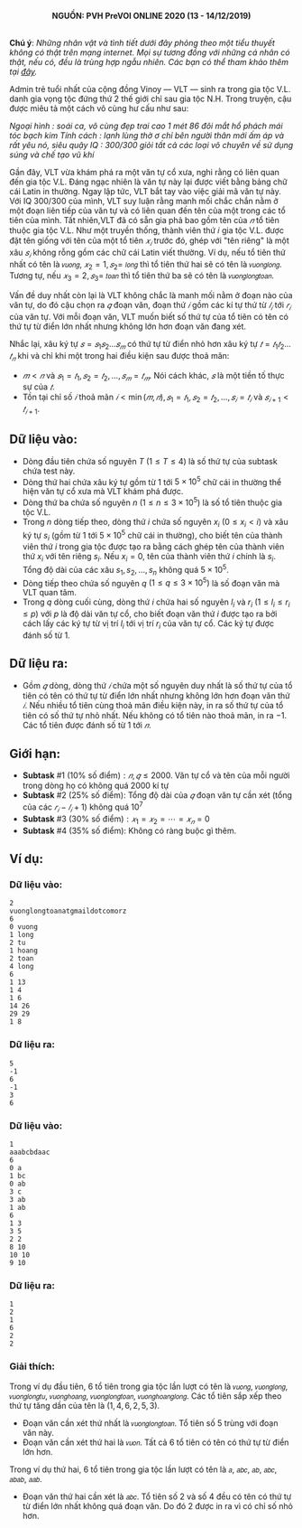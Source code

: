 **<center>NGUỒN: PVH PreVOI ONLINE 2020 (13 - 14/12/2019)</center>**
<br>

**Chú ý**: *Những nhân vật và tình tiết dưới đây phỏng theo một tiểu thuyết không có thật trên mạng internet. Mọi sự tương đồng với những cá nhân có thật, nếu có, đều là trùng hợp ngẫu nhiên. Các bạn có thể tham khảo thêm tại [đây](https://www.wattpad.com/269174134-t%C3%ACnh-b%E1%BA%A1n-v%C3%A0-t%C3%ACnh-y%C3%AAu-gi%E1%BB%9Bi-thi%E1%BB%87u-nh%C3%A2n-v%E1%BA%ADt).*

Admin trẻ tuổi nhất của cộng đồng Vinoy  — VLT  — sinh ra trong gia tộc V.L. danh gia vọng tộc đứng thứ $2$ thế giới chỉ sau gia tộc N.H. Trong truyện, cậu được miêu tả một cách vô cùng hư cấu như sau:

*Ngoại hình : soái ca, vô cùng đẹp trai cao 1 mét 86 đôi mắt hổ phách mái tóc bạch kim*
*Tính cách : lạnh lùng thờ ơ chỉ bên người thân mới ấm áp và rất yêu nó, siêu quậy*
*IQ : $300/300$ giỏi tất cả các loại võ chuyên về sử dụng súng và chế tạo vũ khí*

Gần đây, VLT vừa khám phá ra một văn tự cổ xưa, nghi rằng có liên quan đến gia tộc V.L. Đáng ngạc nhiên là văn tự này lại được viết bằng bảng chữ cái Latin in thường. Ngay lập tức, VLT bắt tay vào việc giải mã văn tự này. Với IQ $300/300$ của mình, VLT suy luận rằng manh mối chắc chắn nằm ở một đoạn liên tiếp của văn tự và có liên quan đến tên của một trong các tổ tiên của mình. Tất nhiên,VLT đã có sẵn gia phả bao gồm tên của $𝑛$ tổ tiên thuộc gia tộc V.L. Như một truyền thống, thành viên thứ 𝑖 gia tộc V.L. được đặt tên giống với tên của một tổ tiên $𝑥_𝑖$ trước đó, ghép với "tên riêng" là một xâu $𝑠_𝑖$ không rỗng gồm các chữ cái Latin viết thường. Ví dụ, nếu tổ tiên thứ nhất có tên là `𝑣𝑢𝑜𝑛𝑔`, $𝑥_2 = 1, 𝑠_2 =$ `𝑙𝑜𝑛𝑔` thì tổ tiên thứ hai sẽ có tên là `𝑣𝑢𝑜𝑛𝑔𝑙𝑜𝑛𝑔`. Tương tự, nếu $𝑥_3 = 2, 𝑠_3 =$ `𝑡𝑜𝑎𝑛` thì tổ tiên thứ ba sẽ có tên là `𝑣𝑢𝑜𝑛𝑔𝑙𝑜𝑛𝑔𝑡𝑜𝑎𝑛`. 

Vấn đề duy nhất còn lại là VLT không chắc là manh mối nằm ở đoạn nào của văn tự, do đó cậu chọn ra $𝑞$ đoạn văn, đoạn thứ $𝑖$ gồm các kí tự thứ từ $𝑙_𝑖$ tới $𝑟_𝑖$ của văn tự. Với mỗi đoạn văn, VLT muốn biết số thứ tự của tổ tiên có tên có thứ tự từ điển lớn nhất nhưng không lớn hơn đoạn văn đang xét.

Nhắc lại, xâu ký tự $𝑠 = 𝑠_1𝑠_2 … 𝑠_𝑚$ có thứ tự từ điển nhỏ hơn xâu ký tự $𝑡 = 𝑡_1𝑡_2 … 𝑡_𝑛$ khi và chỉ khi một trong hai điều kiện sau được thoả mãn:
 - $𝑚 < 𝑛$ và $𝑠_1 = 𝑡_1, 𝑠_2 = 𝑡_2, … , 𝑠_𝑚 = 𝑡_𝑚$. Nói cách khác, $𝑠$ là một tiền tố thực sự của $𝑡$. 
- Tồn tại chỉ số $𝑖$ thoả mãn $𝑖 < \min(𝑚, 𝑛), 𝑠_1 = 𝑡_1, 𝑠_2 = 𝑡_2, … , 𝑠_𝑖 = 𝑡_𝑖$ và $𝑠_{𝑖+1} < 𝑡_{𝑖+1}.$

## Dữ liệu vào:
- Dòng đầu tiên chứa số nguyên $T$ $(1 ≤ T ≤ 4)$ là số thứ tự của subtask chứa test này. 
- Dòng thứ hai chứa xâu ký tự gồm từ $1$ tới $5 \times 10^5$ chữ cái in thường thể hiện văn tự cổ xưa mà VLT khám phá được.
- Dòng thứ ba chứa số nguyên $n$ $(1 ≤ n ≤ 3 \times 10^5)$ là số tổ tiên thuộc gia tộc V.L.
- Trong $n$ dòng tiếp theo, dòng thứ $i$ chứa số nguyên $x_i$ $(0 ≤ x_i < i)$ và xâu ký tự $s_i$ (gồm từ $1$ tới $5 \times 10^5$ chữ cái in thường), cho biết tên của thành viên thứ $i$ trong gia tộc được tạo ra bằng cách ghép tên của thành viên thứ $x_i$ với tên riêng $s_i$. Nếu $x_i = 0$, tên của thành viên thứ $i$ chính là $s_i$. Tổng độ dài của các xâu $s_1, s_2, … , s_n$ không quá $5 \times 10^5$.
- Dòng tiếp theo chứa số nguyên $q$ $(1 ≤ q ≤ 3 \times 10^5)$ là số đoạn văn mà VLT quan tâm.
- Trong $q$ dòng cuối cùng, dòng thứ $i$ chứa hai số nguyên $l_i$ và $r_i$ $(1 ≤ l_i ≤ r_i ≤ p)$ với $p$ là độ dài văn tự cổ, cho biết đoạn văn thứ $i$ được tạo ra bởi cách lấy các ký tự từ vị trí $l_i$ tới vị trí $r_i$ của văn tự cổ. Các ký tự được đánh số từ $1$.

## Dữ liệu ra:
- Gồm $𝑞$ dòng, dòng thứ $𝑖$ chứa một số nguyên duy nhất là số thứ tự của tổ tiên có tên có thứ tự từ điển lớn nhất nhưng không lớn hơn đoạn văn thứ $𝑖$. Nếu nhiều tổ tiên cùng thoả mãn điều kiện này, in ra số thứ tự của tổ tiên có số thứ tự nhỏ nhất. Nếu không có tổ tiên nào thoả mãn, in ra $−1$. Các tổ tiên được đánh số từ $1$ tới $𝑛$.

## Giới hạn:
- **Subtask** $\#1$ $(10\%\text{ số điểm}): 𝑛, 𝑞 ≤ 2000$. Văn tự cổ và tên của mỗi người trong dòng họ có không quá $2000$ kí tự
- **Subtask** $\#2$ $(25\%\text{ số điểm}):$ Tổng độ dài của $𝑞$ đoạn văn tự cần xét $($tổng của các $𝑟_𝑖 − 𝑙_𝑖 + 1)$ không quá $10^7$
- **Subtask** $\#3$ $(30\%\text{ số điểm}): 𝑥_1 = 𝑥_2 = ⋯ = 𝑥_𝑛 = 0$
- **Subtask** $\#4$ $(35\%\text{ số điểm}):$ Không có ràng buộc gì thêm.

## Ví dụ:
### Dữ liệu vào:
```
2
vuonglongtoanatgmaildotcomorz
6
0 vuong
1 long
2 tu
1 hoang
2 toan
4 long
6
1 13
1 4
1 6
14 26
29 29
1 8
```

### Dữ liệu ra:
```
5
-1
6
-1
3
6
```

### Dữ liệu vào:
```
1
aaabcbdaac
6
0 a
1 bc
0 ab
3 c
3 ab
1 ab
6
1 3
3 5
2 2
8 10
10 10
9 10
```

### Dữ liệu ra:
```
1
2
1
6
2
2
```

### Giải thích:
Trong ví dụ đầu tiên, $6$ tổ tiên trong gia tộc lần lượt có tên là `𝑣𝑢𝑜𝑛𝑔`, `𝑣𝑢𝑜𝑛𝑔𝑙𝑜𝑛𝑔`, 
`𝑣𝑢𝑜𝑛𝑔𝑙𝑜𝑛𝑔𝑡𝑢`, `𝑣𝑢𝑜𝑛𝑔ℎ𝑜𝑎𝑛𝑔`, `𝑣𝑢𝑜𝑛𝑔𝑙𝑜𝑛𝑔𝑡𝑜𝑎𝑛`, `𝑣𝑢𝑜𝑛𝑔ℎ𝑜𝑎𝑛𝑔𝑙𝑜𝑛𝑔`. Các tổ tiên sắp xếp theo thứ tự tăng dần của tên là $(1, 4, 6, 2, 5, 3)$.
- Đoạn văn cần xét thứ nhất là `𝑣𝑢𝑜𝑛𝑔𝑙𝑜𝑛𝑔𝑡𝑜𝑎𝑛`. Tổ tiên số $5$ trùng với đoạn văn này.
- Đoạn văn cần xét thứ hai là `𝑣𝑢𝑜𝑛`. Tất cả $6$ tổ tiên có tên có thứ tự từ điển lớn hơn.

Trong ví dụ thứ hai, $6$ tổ tiên trong gia tộc lần lượt có tên là `𝑎`, `𝑎𝑏𝑐`, `𝑎𝑏`, `𝑎𝑏𝑐`, `𝑎𝑏𝑎𝑏`, `𝑎𝑎𝑏`.
- Đoạn văn thứ hai cần xét là `𝑎𝑏𝑐`. Tổ tiên số $2$ và số $4$ đều có tên có thứ tự từ điển lớn nhất không quá đoạn văn. Do đó $2$ được in ra vì có chỉ số nhỏ hơn.